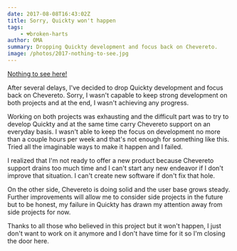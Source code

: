 ```yaml
---
date: 2017-08-08T16:43:02Z
title: Sorry, Quickty won't happen
tags:
    - 💔broken-harts 
author: OMA
summary: Dropping Quickty development and focus back on Chevereto.
image: /photos/2017-nothing-to-see.jpg
---
```


[Nothing to see here!](https://www.youtube.com/watch?v=aKnX5wci404)

After several delays, I've decided to drop Quickty development and focus back on Chevereto. Sorry, I wasn't capable to keep strong development on both projects and at the end, I wasn't achieving any progress.

Working on both projects was exhausting and the difficult part was to try to develop Quickty and at the same time carry Chevereto support on an everyday basis. I wasn't able to keep the focus on development no more than a couple hours per week and that's not enough for something like this. Tried all the imaginable ways to make it happen and I failed.

I realized that I'm not ready to offer a new product because Chevereto support drains too much time and I can't start any new endeavor if I don't improve that situation. I can't create new software if don't fix that hole.

On the other side, Chevereto is doing solid and the user base grows steady. Further improvements will allow me to consider side projects in the future but to be honest, my failure in Quickty has drawn my attention away from side projects for now.

Thanks to all those who believed in this project but it won't happen, I just don't want to work on it anymore and I don't have time for it so I'm closing the door here.
